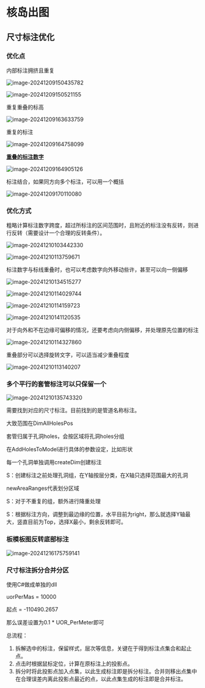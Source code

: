 # 核岛出图

## 尺寸标注优化

### 优化点

内部标注拥挤且重复

![image-20241209150435782](核岛出图.assets/image-20241209150435782.png)

![image-20241209150521155](核岛出图.assets/image-20241209150521155.png)

重复重叠的标高

![image-20241209163633759](核岛出图.assets/image-20241209163633759.png)

重复的标注

![image-20241209164758099](核岛出图.assets/image-20241209164758099.png)

<u>**重叠的标注数字**</u>

![image-20241209164905126](核岛出图.assets/image-20241209164905126.png)

标注结合，如果同方向多个标注，可以用一个概括

![image-20241209170110080](核岛出图.assets/image-20241209170110080.png)

### 优化方式

粗略计算标注数字跨度，超过所标注的区间范围时，且附近的标注没有反转，则进行反转（需要设计一个合理的反转条件）。

![image-20241210103442330](核岛出图.assets/image-20241210103442330.png)

![image-20241210113759671](核岛出图.assets/image-20241210113759671.png)

标注数字与标线重叠时，也可以考虑数字向外移动些许，甚至可以向一侧偏移

![image-20241210134515277](核岛出图.assets/image-20241210134515277.png)

![image-20241210114029744](核岛出图.assets/image-20241210114029744.png)

![image-20241210114159723](核岛出图.assets/image-20241210114159723.png)

![image-20241210141120535](核岛出图.assets/image-20241210141120535.png)

对于向外和不在边缘可偏移的情况，还要考虑向内侧偏移，并处理原先位置的标注

![image-20241210114327860](核岛出图.assets/image-20241210114327860.png)

重叠部分可以选择旋转文字，可以适当减少重叠程度

![image-20241210113140207](核岛出图.assets/image-20241210113140207.png)



### 多个平行的套管标注可以只保留一个

![image-20241210135743320](核岛出图.assets/image-20241210135743320.png)

需要找到对应的尺寸标注。目前找到的是管道名称标注。

大致范围在DimAllHolesPos

套管归属于孔洞holes，会按区域将孔洞holes分组

在AddHolesToModel进行具体的参数设定，比如形状

每一个孔洞单独调用createDim创建标注

S：创建标注之前处理孔洞组，在Y轴按层分类，在X轴只选择范围最大的孔洞

newAreaRanges代表划分区域

S：对于不重复的组，额外进行降重处理

S：根据标注方向，调整到最边缘的位置，水平目前为right，那么就选择Y轴最大，竖直目前为Top，选择X最小，剩余反转即可。

### 板模板图反转底部标注

![image-20241216175759141](核岛出图.assets/image-20241216175759141.png)

### 尺寸标注拆分合并分区

使用C#做成单独的dll

uorPerMas = 10000

起点 = -110490.2657

那么误差设置为0.1 * UOR_PerMeter即可

总流程：

1. 拆解选中的标注，保留样式，层次等信息，关键在于得到标注点集合和起止点。
2. 点击时根据鼠标定位，计算在原标注上的投影点。
3. 拆分时将此投影点加入点集，以此生成标注即是拆分标注。合并则移出点集中在合理误差内离此投影点最近的点，以此点集生成的标注即是合并标注。